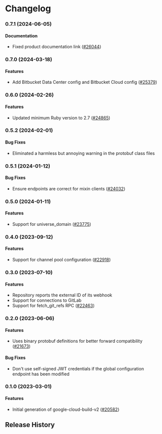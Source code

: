 # Changelog

### 0.7.1 (2024-06-05)

#### Documentation

* Fixed product documentation link ([#26044](https://github.com/googleapis/google-cloud-ruby/issues/26044)) 

### 0.7.0 (2024-03-18)

#### Features

* Add Bitbucket Data Center config and Bitbucket Cloud config ([#25379](https://github.com/googleapis/google-cloud-ruby/issues/25379)) 

### 0.6.0 (2024-02-26)

#### Features

* Updated minimum Ruby version to 2.7 ([#24865](https://github.com/googleapis/google-cloud-ruby/issues/24865)) 

### 0.5.2 (2024-02-01)

#### Bug Fixes

* Eliminated a harmless but annoying warning in the protobuf class files 

### 0.5.1 (2024-01-12)

#### Bug Fixes

* Ensure endpoints are correct for mixin clients ([#24032](https://github.com/googleapis/google-cloud-ruby/issues/24032)) 

### 0.5.0 (2024-01-11)

#### Features

* Support for universe_domain ([#23775](https://github.com/googleapis/google-cloud-ruby/issues/23775)) 

### 0.4.0 (2023-09-12)

#### Features

* Support for channel pool configuration ([#22918](https://github.com/googleapis/google-cloud-ruby/issues/22918)) 

### 0.3.0 (2023-07-10)

#### Features

* Repository reports the external ID of its webhook 
* Support for connections to GitLab 
* Support for fetch_git_refs RPC ([#22463](https://github.com/googleapis/google-cloud-ruby/issues/22463)) 

### 0.2.0 (2023-06-06)

#### Features

* Uses binary protobuf definitions for better forward compatibility ([#21673](https://github.com/googleapis/google-cloud-ruby/issues/21673)) 
#### Bug Fixes

* Don't use self-signed JWT credentials if the global configuration endpoint has been modified 

### 0.1.0 (2023-03-01)

#### Features

* Initial generation of google-cloud-build-v2 ([#20582](https://github.com/googleapis/google-cloud-ruby/issues/20582)) 

## Release History
